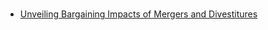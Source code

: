<html lang="en">
<head>
    <meta charset="UTF-8">
    <meta name="viewport" content="width=device-width, initial-scale=1.0">
</head>
<body>
    <h1> </h1>
    <ul>
        <li>
            <a href="https://yanndelaprez.github.io/jmp_delaprez_eui.pdf" target="_blank">
                Unveiling Bargaining Impacts of Mergers and Divestitures
            </a>
        </li>
    </ul>
</body>
</html>




